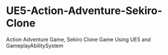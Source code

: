 # UE5-Action-Adventure-Sekiro-Clone
Action Adventure Game, Sekiro Clone Game Using UE5 and GameplayAbilitySystem
